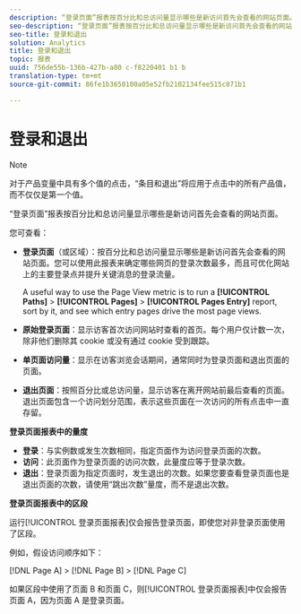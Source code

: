 ```yaml
---
description: “登录页面”报表按百分比和总访问量显示哪些是新访问首先会查看的网站页面。
seo-description: “登录页面”报表按百分比和总访问量显示哪些是新访问首先会查看的网站页面。
seo-title: 登录和退出
solution: Analytics
title: 登录和退出
topic: 报表
uuid: 756de55b-136b-427b-a80 c-f8220401 b1 b
translation-type: tm+mt
source-git-commit: 86fe1b3650100a05e52fb2102134fee515c871b1

---
```



# 登录和退出

>[!NOTE]
>对于产品变量中具有多个值的点击，“条目和退出”将应用于点击中的所有产品值，而不仅仅是第一个值。

“登录页面”报表按百分比和总访问量显示哪些是新访问首先会查看的网站页面。

您可查看：

* **登录页面**（或区域）：按百分比和总访问量显示哪些是新访问首先会查看的网站页面。您可以使用此报表来确定哪些网页的登录次数最多，而且可优化网站上的主要登录点并提升关键消息的登录流量。

   A useful way to use the Page View metric is to run a **[!UICONTROL Paths]** &gt; **[!UICONTROL Pages]** &gt; **[!UICONTROL Pages Entry]** report, sort by it, and see which entry pages drive the most page views.

* **原始登录页面**：显示访客首次访问网站时查看的首页。每个用户仅计数一次，除非他们删除其 cookie 或没有通过 cookie 受到跟踪。
* **单页面访问量**：显示在访客浏览会话期间，通常同时为登录页面和退出页面的页面。
* **退出页面**：按照百分比或总访问量，显示访客在离开网站前最后查看的页面。退出页面包含一个访问划分范围，表示这些页面在一次访问的所有点击中一直存留。

**登录页面报表中的量度**

* **登录**：与实例数或发生次数相同，指定页面作为访问登录页面的次数。
* **访问**：此页面作为登录页面的访问次数，此量度应等于登录次数。
* **退出**：登录页面为指定页面时，发生退出的次数。如果您要查看登录页面也是退出页面的次数，请使用“跳出次数”量度，而不是退出次数。

**登录页面报表中的区段**

运行[!UICONTROL 登录页面报表]仅会报告登录页面，即使您对非登录页面使用了区段。

例如，假设访问顺序如下：

[!DNL Page A] &gt; [!DNL Page B] &gt; [!DNL Page C]

如果区段中使用了页面 B 和页面 C，则[!UICONTROL 登录页面报表]中仅会报告页面 A，因为页面 A 是登录页面。
